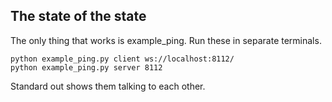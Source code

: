 ## The state of the state

The only thing that works is example_ping. Run these in
separate terminals.

    python example_ping.py client ws://localhost:8112/
    python example_ping.py server 8112

Standard out shows them talking to each other.
